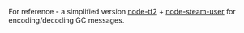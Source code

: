 For reference - a simplified version [node-tf2](https://github.com/DoctorMcKay/node-tf2) + [node-steam-user](https://github.com/DoctorMcKay/node-steam-user) for encoding/decoding GC messages.